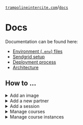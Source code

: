 [`trampolineintercite.com`](../README.md)/[`docs`](./docs.md)

# Docs

Documentation can be found here:

- [Environment (`.env`) files](./environment.md)
- [Sendgrid setup](./sendgrid.md)
- [Deployment process](./deploy.md)
- [Architecture](./architecture.md)

## How to ...

<details>
    <summary id="add-image">Add an image</summary>

```sql
INSERT INTO `image` (`width`, `height`, `url`, `alt`)
VALUES (width, height, 'url', 'alt');

SELECT * FROM image ORDER BY ID DESC LIMIT 1;
```

</details>

<details>
    <summary>Add a new partner</summary>

#### 1. Create a new image: [procedure](#add-image)

#### 2. Create a new partner (and link w/ image)

```sql
INSERT INTO `partner` (`website_link`, `start_date`, [`end_date`], `label`, `image_id`)
VALUES ('website_link', 'start_date', ['end_date'], 'label', image_id);
```

</details>

<details>
<summary id="add-session">Add a session</summary>

```sql
INSERT INTO `session` (`start_date`, `end_date`, `label`)
VALUES (start_date, end_date, 'label');
```

</details>

<details id="add-course">
<summary>Manage courses</summary>

#### 0. Create an image: [procedure](#add-image)

#### 1. Create a new course

```sql
INSERT INTO `course` (`label`, `description`, `subtitle`, `image_id`, `default_type_id`)
VALUES ('label', 'description', 'subtitle', image_id, default_type_id);
```

| Title      | type_id |
| ---------- | ------- |
| Récréatif  | 1       |
| Compétitif | 2       |
| Locations  | 3       |

</details>

<details>
<summary>Manage course instances</summary>

`Courses` are base classes that are potentially recurring throughout many sessions.
`Course instances` are particular moments in time where these courses are actually available.

### Create an instance

1. Create a course: [procedure](#add-course).

1. Create a session: [procedure](#add-session)

1. Associate these values with an instance

```sql
INSERT INTO `course_instance` (`session_id`, `start_time`, `end_time`, `price`, `weekday`, `creator_id`, [`type_id`])
VALUES (session_id, start_time, end_time, price, weekday, creator_id, [type_id]);
```

| Weekday  | id  |
| -------- | --- |
| Dimanche | 0   |
| Lundi    | 1   |
| Mardi    | 2   |
| Mercredi | 3   |
| Jeudi    | 4   |
| Vendredi | 5   |
| Samedi   | 6   |

### Edit an instance's order

```sql
CALL set_course_instance_order(target_order, course_id, session_id);
```

</details>
